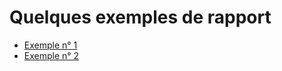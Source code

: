 # Quelques exemples de rapport

- [Exemple n° 1](https://github.com/hanzopgp/DeepLearningLib/blob/main/report/report.pdf)
- [Exemple n° 2](https://github.com/YouvaADDAD/Neural-Network-DoItYourSelf/blob/main/Projet_ML_Rapport_Addad.pdf)